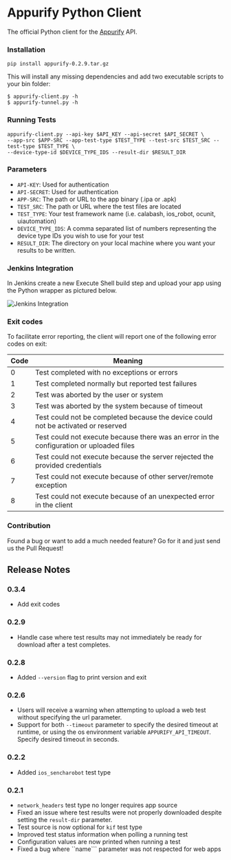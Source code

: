 # Appurify Python Client

The official Python client for the [Appurify](http://www.appurify.com) API.

### Installation

```
pip install appurify-0.2.9.tar.gz
```

This will install any missing dependencies and add two executable scripts to your bin folder:

```
$ appurify-client.py -h
$ appurify-tunnel.py -h
```

### Running Tests

```
appurify-client.py --api-key $API_KEY --api-secret $API_SECRET \
--app-src $APP-SRC --app-test-type $TEST_TYPE --test-src $TEST_SRC --test-type $TEST_TYPE \
--device-type-id $DEVICE_TYPE_IDS --result-dir $RESULT_DIR
```

### Parameters

- `API-KEY`: Used for authentication
- `API-SECRET`: Used for authentication
- `APP-SRC`: The path or URL to the app binary (.ipa or .apk)
- `TEST_SRC`: The path or URL where the test files are located
- `TEST_TYPE`: Your test framework name (i.e. calabash, ios_robot, ocunit, uiautomation)
- `DEVICE_TYPE_IDS`: A comma separated list of numbers representing the device type IDs you wish to use for your test
- `RESULT_DIR`: The directory on your local machine where you want your results to be written.

### Jenkins Integration
In Jenkins create a new Execute Shell build step and upload your app using the Python wrapper as pictured below.

![Jenkins Integration](https://raw.github.com/appurify/appurify-python/master/jenkins.png)

### Exit codes

To facilitate error reporting, the client will report one of the following error codes on exit:

|Code| Meaning |
|----|---------|
| 0  | Test completed with no exceptions or errors |
| 1  | Test completed normally but reported test failures |
| 2  | Test was aborted by the user or system |
| 3  | Test was aborted by the system because of timeout |
| 4  | Test could not be completed because the device could not be activated or reserved |
| 5  | Test could not execute because there was an error in the configuration or uploaded files |
| 6  | Test could not execute because the server rejected the provided credentials|
| 7  | Test could not execute because of other server/remote exception |
| 8  | Test could not execute because of an unexpected error in the client |

### Contribution

Found a bug or want to add a much needed feature?  Go for it and just send us the Pull Request!

## Release Notes

### 0.3.4
- Add exit codes

### 0.2.9
- Handle case where test results may not immediately be ready for download after a test completes.

### 0.2.8 
- Added ```--version``` flag to print version and exit


### 0.2.6
- Users will receive a warning when attempting to upload a web test without specifying the url parameter.
- Support for both ```--timeout``` parameter to specify the desired timeout at runtime, or using the os environment variable ```APPURIFY_API_TIMEOUT```. Specify desired timeout in seconds. 

### 0.2.2

- Added ```ios_sencharobot``` test type 

### 0.2.1

- ```network_headers``` test type no longer requires app source
- Fixed an issue where test results were not properly downloaded despite setting the ```result-dir``` parameter.
- Test source is now optional for ```kif``` test type
- Improved test status information when polling a running test
- Configuration values are now printed when running a test
- Fixed a bug where ``name``` parameter was not respected for web apps
